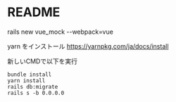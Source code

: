 # README

rails new vue_mock --webpack=vue

yarn をインストール https://yarnpkg.com/ja/docs/install

新しいCMDで以下を実行
```
bundle install
yarn install
rails db:migrate
rails s -b 0.0.0.0
```

